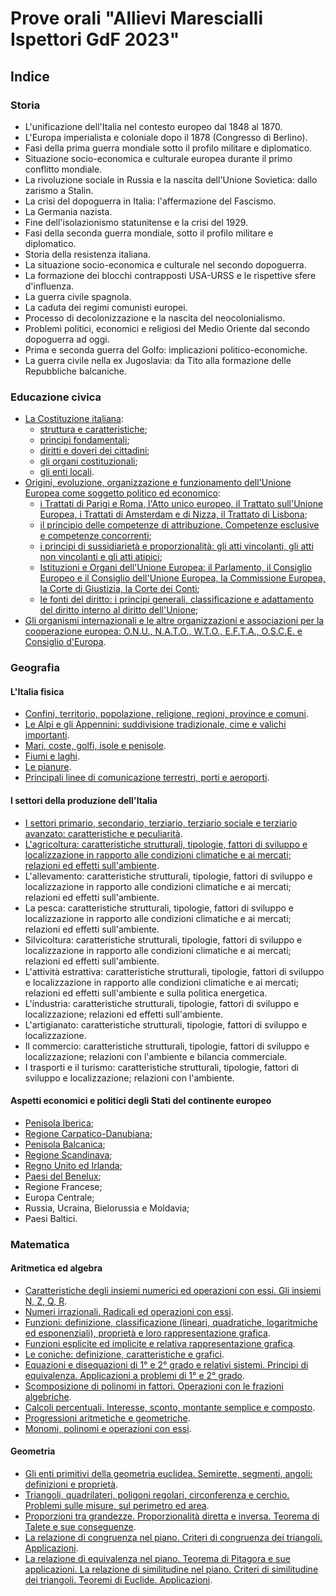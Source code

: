 # Prove orali "Allievi Marescialli Ispettori GdF 2023"

## Indice

### Storia

- L'unificazione dell'Italia nel contesto europeo dal 1848 al 1870.
- L'Europa imperialista e coloniale dopo il 1878 (Congresso di Berlino).
- Fasi della prima guerra mondiale sotto il profilo militare e diplomatico.
- Situazione socio-economica e culturale europea durante il primo conflitto
  mondiale.
- La rivoluzione sociale in Russia e la nascita dell'Unione Sovietica: dallo
  zarismo a Stalin.
- La crisi del dopoguerra in Italia: l'affermazione del Fascismo.
- La Germania nazista.
- Fine dell'isolazionismo statunitense e la crisi del 1929.
- Fasi della seconda guerra mondiale, sotto il profilo militare e diplomatico.
- Storia della resistenza italiana.
- La situazione socio-economica e culturale nel secondo dopoguerra.
- La formazione dei blocchi contrapposti USA-URSS e le rispettive sfere
  d'influenza.
- La guerra civile spagnola.
- La caduta dei regimi comunisti europei.
- Processo di decolonizzazione e la nascita del neocolonialismo.
- Problemi politici, economici e religiosi del Medio Oriente dal secondo
  dopoguerra ad oggi.
- Prima e seconda guerra del Golfo: implicazioni politico-economiche.
- La guerra civile nella ex Jugoslavia: da Tito alla formazione delle
  Repubbliche balcaniche.

### Educazione civica

- [La Costituzione italiana](educazione-civica/1.md):
  - [struttura e caratteristiche](educazione-civica/1.md#struttura-e-caratteristiche);
  - [principi fondamentali](educazione-civica/1.md#principi-fondamentali-1);
  - [diritti e doveri dei cittadini](educazione-civica/1.md#diritti-e-doveri-dei-cittadini);
  - [gli organi costituzionali](educazione-civica/1.md#gli-organi-costituzionali);
  - [gli enti locali](educazione-civica/1.md#gli-enti-locali).
- [Origini, evoluzione, organizzazione e funzionamento dell'Unione Europea come
  soggetto politico ed economico](educazione-civica/2.md):
  - [i Trattati di Parigi e Roma, l'Atto unico europeo, il Trattato sull'Unione
    Europea, i Trattati di Amsterdam e di Nizza, il Trattato di Lisbona](educazione-civica/2.md#i-trattati-di-parigi-e-roma-latto-unico-europeo-il-trattato-sullunione-europea-i-trattati-di-amsterdam-e-di-nizza-il-trattato-di-lisbona);
  - [il principio delle competenze di attribuzione. Competenze esclusive e
    competenze concorrenti](educazione-civica/2.md#il-principio-delle-competenze-di-attribuzione-competenze-esclusive-e-competenze-concorrenti);
  - [i principi di sussidiarietà e proporzionalità: gli atti vincolanti, gli atti
    non vincolanti e gli atti atipici](educazione-civica/2.md#i-principi-di-sussidiarietà-e-proporzionalità-gli-atti-vincolanti-gli-atti-non-vincolanti-e-gli-atti-atipici);
  - [Istituzioni e Organi dell'Unione Europea: il Parlamento, il Consiglio
    Europeo e il Consiglio dell'Unione Europea, la Commissione Europea, la Corte
    di Giustizia, la Corte dei Conti](educazione-civica/2.md#istituzioni-e-organi-dellunione-europea-il-parlamento-il-consiglio-europeo-e-il-consiglio-dellunione-europea-la-commissione-europea-la-corte-di-giustizia-la-corte-dei-conti);
  - [le fonti del diritto: i principi generali, classificazione e adattamento del
    diritto interno al diritto dell'Unione](educazione-civica/2.md#le-fonti-del-diritto-i-principi-generali-classificazione-e-adattamento-del-diritto-interno-al-diritto-dellunione);
- [Gli organismi internazionali e le altre organizzazioni e associazioni per la
  cooperazione europea: O.N.U., N.A.T.O., W.T.O., E.F.T.A., O.S.C.E. e Consiglio
  d'Europa](educazione-civica/3.md).

### Geografia

#### L'Italia fisica

- [Confini, territorio, popolazione, religione, regioni, province e comuni](geografia/l-italia-fisica/1.md).
- [Le Alpi e gli Appennini: suddivisione tradizionale, cime e valichi importanti](geografia/l-italia-fisica/2.md).
- [Mari, coste, golfi, isole e penisole](geografia/l-italia-fisica/3.md).
- [Fiumi e laghi](geografia/l-italia-fisica/4.md).
- [Le pianure](geografia/l-italia-fisica/5.md).
- [Principali linee di comunicazione terrestri, porti e aeroporti](geografia/l-italia-fisica/6.md).

#### I settori della produzione dell'Italia

- [I settori primario, secondario, terziario, terziario sociale e terziario
  avanzato: caratteristiche e peculiarità](geografia/i-settori-della-produzione-dell-italia/1.md).
- [L'agricoltura: caratteristiche strutturali, tipologie, fattori di sviluppo e
  localizzazione in rapporto alle condizioni climatiche e ai mercati; relazioni
  ed effetti sull'ambiente](geografia/i-settori-della-produzione-dell-italia/2.md).
- L'allevamento: caratteristiche strutturali, tipologie, fattori di sviluppo e
  localizzazione in rapporto alle condizioni climatiche e ai mercati; relazioni
  ed effetti sull'ambiente.
- La pesca: caratteristiche strutturali, tipologie, fattori di sviluppo e
  localizzazione in rapporto alle condizioni climatiche e ai mercati; relazioni
  ed effetti sull'ambiente.
- Silvicoltura: caratteristiche strutturali, tipologie, fattori di sviluppo e
  localizzazione in rapporto alle condizioni climatiche e ai mercati; relazioni
  ed effetti sull'ambiente.
- L'attività estrattiva: caratteristiche strutturali, tipologie, fattori di
  sviluppo e localizzazione in rapporto alle condizioni climatiche e ai mercati;
  relazioni ed effetti sull'ambiente e sulla politica energetica.
- L'industria: caratteristiche strutturali, tipologie, fattori di sviluppo e
  localizzazione; relazioni ed effetti sull'ambiente.
- L'artigianato: caratteristiche strutturali, tipologie, fattori di sviluppo e
  localizzazione.
- Il commercio: caratteristiche strutturali, tipologie, fattori di sviluppo e
  localizzazione; relazioni con l'ambiente e bilancia commerciale.
- I trasporti e il turismo: caratteristiche strutturali, tipologie, fattori di
  sviluppo e localizzazione; relazioni con l'ambiente.

#### Aspetti economici e politici degli Stati del continente europeo

- [Penisola Iberica](geografia/aspetti-economici-e-politici-degli-stati-del-continente-europeo/1.md);
- [Regione Carpatico-Danubiana](geografia/aspetti-economici-e-politici-degli-stati-del-continente-europeo/2.md);
- [Penisola Balcanica](geografia/aspetti-economici-e-politici-degli-stati-del-continente-europeo/3.md);
- [Regione Scandinava](geografia/aspetti-economici-e-politici-degli-stati-del-continente-europeo/4.md);
- [Regno Unito ed Irlanda](geografia/aspetti-economici-e-politici-degli-stati-del-continente-europeo/5.md);
- [Paesi del Benelux](geografia/aspetti-economici-e-politici-degli-stati-del-continente-europeo/6.md);
- Regione Francese;
- Europa Centrale;
- Russia, Ucraina, Bielorussia e Moldavia;
- Paesi Baltici.

### Matematica

#### Aritmetica ed algebra

- [Caratteristiche degli insiemi numerici ed operazioni con essi. Gli insiemi N,
  Z, Q, R](matematica/aritmetica-ed-algebra/1.md).
- [Numeri irrazionali. Radicali ed operazioni con essi](matematica/aritmetica-ed-algebra/2.md).
- [Funzioni: definizione, classificazione (lineari, quadratiche, logaritmiche ed
  esponenziali), proprietà e loro rappresentazione grafica](matematica/aritmetica-ed-algebra/3.md).
- [Funzioni esplicite ed implicite e relativa rappresentazione grafica](matematica/aritmetica-ed-algebra/4.md).
- [Le coniche: definizione, caratteristiche e grafici](matematica/aritmetica-ed-algebra/5.md).
- [Equazioni e disequazioni di 1° e 2° grado e relativi sistemi. Principi di
  equivalenza. Applicazioni a problemi di 1° e 2° grado](matematica/aritmetica-ed-algebra/6.md).
- [Scomposizione di polinomi in fattori. Operazioni con le frazioni algebriche](matematica/aritmetica-ed-algebra/7.md).
- [Calcoli percentuali. Interesse, sconto, montante semplice e composto](matematica/aritmetica-ed-algebra/8.md).
- [Progressioni aritmetiche e geometriche](matematica/aritmetica-ed-algebra/9.md).
- [Monomi, polinomi e operazioni con essi](matematica/aritmetica-ed-algebra/10.md).

#### Geometria

- [Gli enti primitivi della geometria euclidea. Semirette, segmenti, angoli:
  definizioni e proprietà](matematica/geometria/1.md).
- [Triangoli, quadrilateri, poligoni regolari, circonferenza e cerchio. Problemi
  sulle misure, sul perimetro ed area](matematica/geometria/2.md).
- [Proporzioni tra grandezze. Proporzionalità diretta e inversa. Teorema di
  Talete e sue conseguenze](matematica/geometria/3.md).
- [La relazione di congruenza nel piano. Criteri di congruenza dei triangoli.
  Applicazioni](matematica/geometria/4.md).
- [La relazione di equivalenza nel piano. Teorema di Pitagora e sue applicazioni.
  La relazione di similitudine nel piano. Criteri di similitudine dei triangoli.
  Teoremi di Euclide. Applicazioni](matematica/geometria/5.md).
